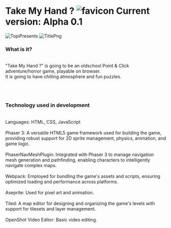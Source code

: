 # Take My Hand ? ![favicon](https://github.com/Topi1/mystery-game/assets/102615847/33fe0f25-40ee-45c3-88c1-e3ba0977331c) Current version: Alpha 0.1

![TopiPresents](https://github.com/Topi1/mystery-game/assets/102615847/5b6c9111-021a-4df7-88ee-3a744747d05a) ![TitlePng](https://github.com/Topi1/mystery-game/assets/102615847/1b6f60fa-9dd0-4e9e-a43e-ea9eae144b3a)

<h3>What is it?</h3>
<br/>
"Take My Hand ?" is going to be an oldschool Point & Click adventure/horror game, playable on browser. <br/>
It is going to have chilling atmosphere and fun puzzles. <br/>

<br/><br/>

<h3>Technology used in development</h3>
<br/>
Languages: HTML, CSS, JavaScript <br/><br/>
Phaser 3: A versatile HTML5 game framework used for building the game, providing robust support for 2D sprite management, physics, animation, and game logic. <br/><br/>
PhaserNavMeshPlugin: Integrated with Phaser 3 to manage navigation mesh generation and pathfinding, enabling characters to intelligently navigate complex maps. <br/><br/>
Webpack: Employed for bundling the game's assets and scripts, ensuring optimized loading and performance across platforms. <br/><br/>
Aseprite: Used for pixel art and animation. <br/><br/>
Tiled: A map editor for designing and organizing the game's levels with support for tilesets and layer management. <br/><br/>
OpenShot Video Editor: Basic video editing.

<br/><br/>



